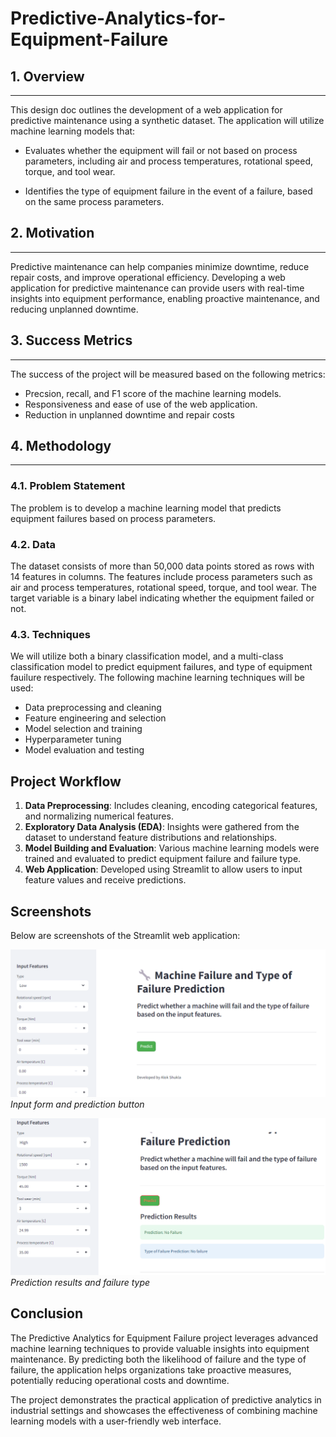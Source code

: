 # Predictive-Analytics-for-Equipment-Failure
## 1. Overview
---
This design doc outlines the development of a web application for predictive maintenance using a synthetic dataset. The application will utilize machine learning models that:

- Evaluates whether the equipment will fail or not based on process parameters, including air and process temperatures, rotational speed, torque, and tool wear.

- Identifies the type of equipment failure in the event of a failure, based on the same process parameters.

## 2. Motivation
---
Predictive maintenance can help companies minimize downtime, reduce repair costs, and improve operational efficiency. Developing a web application for predictive maintenance can provide users with real-time insights into equipment performance, enabling proactive maintenance, and reducing unplanned downtime.

## 3. Success Metrics
---
The success of the project will be measured based on the following metrics:

- Precsion, recall, and F1 score of the machine learning models.
- Responsiveness and ease of use of the web application.
- Reduction in unplanned downtime and repair costs

## 4. Methodology
---
### 4.1. Problem Statement

The problem is to develop a machine learning model that predicts equipment failures based on process parameters.

### 4.2. Data

The dataset consists of more than 50,000 data points stored as rows with 14 features in columns. The features include process parameters such as air and process temperatures, rotational speed, torque, and tool wear. The target variable is a binary label indicating whether the equipment failed or not.

### 4.3. Techniques
We will utilize both a binary classification model, and a multi-class classification model to predict equipment failures, and type of equipment fauilure respectively. The following machine learning techniques will be used:

- Data preprocessing and cleaning
- Feature engineering and selection
- Model selection and training
- Hyperparameter tuning
- Model evaluation and testing

## Project Workflow

1. **Data Preprocessing**: Includes cleaning, encoding categorical features, and normalizing numerical features.
2. **Exploratory Data Analysis (EDA)**: Insights were gathered from the dataset to understand feature distributions and relationships.
3. **Model Building and Evaluation**: Various machine learning models were trained and evaluated to predict equipment failure and failure type.
4. **Web Application**: Developed using Streamlit to allow users to input feature values and receive predictions.

## Screenshots

Below are screenshots of the Streamlit web application:

![Screenshot 1](images/image1.png)
*Input form and prediction button*

![Screenshot 2](images/image2.png)
*Prediction results and failure type*


## Conclusion
The Predictive Analytics for Equipment Failure project leverages advanced machine learning techniques to provide valuable insights into equipment maintenance. By predicting both the likelihood of failure and the type of failure, the application helps organizations take proactive measures, potentially reducing operational costs and downtime.

The project demonstrates the practical application of predictive analytics in industrial settings and showcases the effectiveness of combining machine learning models with a user-friendly web interface.
